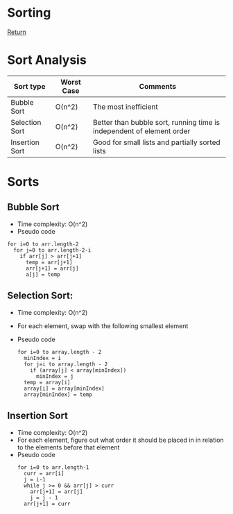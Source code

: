 # Sorting

[Return](../README.md)

# Sort Analysis

| Sort type      | Worst Case | Comments                                                              |
| -------------- | ---------- | --------------------------------------------------------------------- |
| Bubble Sort    | O(n^2)     | The most inefficient                                                  |
| Selection Sort | O(n^2)     | Better than bubble sort, running time is independent of element order |
| Insertion Sort | O(n^2)     | Good for small lists and partially sorted lists                       |

# Sorts

## Bubble Sort

- Time complexity: O(n^2)
- Pseudo code

```
for i=0 to arr.length-2
  for j=0 to arr.length-2-i
    if arr[j] > arr[j+1]
      temp = arr[j+1]
      arr[j+1] = arr[j]
      a[j] = temp
```

## Selection Sort:

- Time complexity: O(n^2)
- For each element, swap with the following smallest element
- Pseudo code

  ```
  for i=0 to array.length - 2
    minIndex = i
    for j=i to array.length - 2
      if (array[j] < array[minIndex])
        minIndex = j
    temp = array[i]
    array[i] = array[minIndex]
    array[minIndex] = temp

  ```

## Insertion Sort

- Time complexity: O(n^2)
- For each element, figure out what order it should be placed in in relation to the elements before that element
- Pseudo code
  ```
  for i=0 to arr.length-1
    curr = arr[i]
    j = i-1
    while j >= 0 && arr[j] > curr
      arr[j+1] = arr[j]
      j = j - 1
    arr[j+1] = curr
  ```

